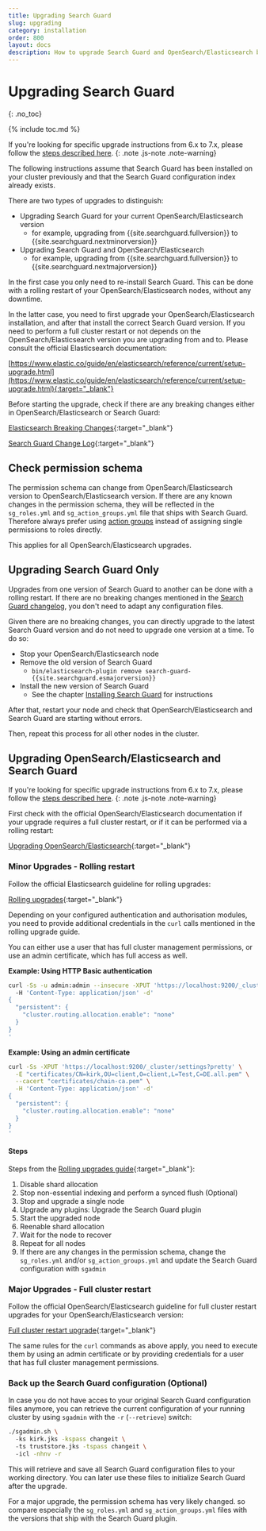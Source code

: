```yaml
---
title: Upgrading Search Guard
slug: upgrading
category: installation
order: 800
layout: docs
description: How to upgrade Search Guard and OpenSearch/Elasticsearch by rolling restarts or a full cluster restart. 
---
```

<!---
Copyright 2020 floragunn GmbH
-->

# Upgrading Search Guard
{: .no_toc}

{% include toc.md %}

If you're looking for specific upgrade instructions from 6.x to 7.x, please follow the [steps described here](../_docs_installation/installation_upgrading_6_7.md).
{: .note .js-note .note-warning}

The following instructions assume that Search Guard has been installed on your cluster previously and that the Search Guard configuration index already exists.

There are two types of upgrades to distinguish:

* Upgrading Search Guard for your current OpenSearch/Elasticsearch version
  * for example, upgrading from {{site.searchguard.fullversion}} to {{site.searchguard.nextminorversion}}
* Upgrading Search Guard and OpenSearch/Elasticsearch
  * for example, upgrading from {{site.searchguard.fullversion}} to {{site.searchguard.nextmajorversion}}

In the first case you only need to re-install Search Guard. This can be done with a rolling restart of your OpenSearch/Elasticsearch nodes, without any downtime.

In the latter case, you need to first upgrade your OpenSearch/Elasticsearch installation, and after that install the correct Search Guard version. If you need to perform a full cluster restart or not depends on the OpenSearch/Elasticsearch version you are upgrading from and to. Please consult the official Elasticsearch documentation:

[https://www.elastic.co/guide/en/elasticsearch/reference/current/setup-upgrade.html](https://www.elastic.co/guide/en/elasticsearch/reference/current/setup-upgrade.html){:target="_blank"}

Before starting the upgrade, check if there are any breaking changes either in OpenSearch/Elasticsearch or Search Guard:

[Elasticsearch Breaking Changes](https://www.elastic.co/guide/en/elasticsearch/reference/current/breaking-changes.html){:target="_blank"}

[Search Guard Change Log](../_changelogs/changelog_searchguard_overview.md){:target="_blank"}


## Check permission schema

The permission schema can change from OpenSearch/Elasticsearch version to OpenSearch/Elasticsearch version. If there are any known changes in the permission schema, they will be reflected in the `sg_roles.yml` and `sg_action_groups.yml` file that ships with Search Guard. Therefore always prefer using [action groups](../_docs_roles_permissions/configuration_action_groups.md)  instead of assigning single permissions to roles directly.

This applies for all OpenSearch/Elasticsearch upgrades.

## Upgrading Search Guard Only

Upgrades from one version of Search Guard to another can be done with a rolling restart. If there are no breaking changes mentioned in the [Search Guard changelog](../_changelogs/changelog_searchguard.md), you don't need to adapt any configuration files. 

Given there are no breaking changes, you can directly upgrade to the latest Search Guard version and do not need to upgrade one version at a time. To do so:

* Stop your OpenSearch/Elasticsearch node
* Remove the old version of Search Guard
  * `bin/elasticsearch-plugin remove search-guard-{{site.searchguard.esmajorversion}}`
* Install the new version of Search Guard
  * See the chapter [Installing Search Guard](../_docs_installation/installation.md)
 for instructions

After that, restart your node and check that OpenSearch/Elasticsearch and Search Guard are starting without errors.

Then, repeat this process for all other nodes in the cluster.  

## Upgrading OpenSearch/Elasticsearch and Search Guard

If you're looking for specific upgrade instructions from 6.x to 7.x, please follow the [steps described here](../_docs_installation/installation_upgrading_6_7.md).
{: .note .js-note .note-warning}

First check with the official OpenSearch/Elasticsearch documentation if your upgrade requires a full cluster restart, or if it can be performed via a rolling restart:

[Upgrading OpenSearch/Elasticsearch](https://www.elastic.co/guide/en/elasticsearch/reference/current/setup-upgrade.html){:target="_blank"}

### Minor Upgrades - Rolling restart

Follow the official Elasticsearch guideline for rolling upgrades:

[Rolling upgrades](https://www.elastic.co/guide/en/elasticsearch/reference/current/rolling-upgrades.html){:target="_blank"}

Depending on your configured authentication and authorisation modules, you need to provide additional credentials in the `curl` calls mentioned in the rolling upgrade guide.

You can either use a user that has full cluster management permissions, or use an admin certificate, which has full access as well.

**Example: Using HTTP Basic authentication**

```bash
curl -Ss -u admin:admin --insecure -XPUT 'https://localhost:9200/_cluster/settings?pretty' \ 
  -H 'Content-Type: application/json' -d'
{
  "persistent": {
    "cluster.routing.allocation.enable": "none"
  }
}
'
```

**Example: Using an admin certificate**

```bash
curl -Ss -XPUT 'https://localhost:9200/_cluster/settings?pretty' \
  -E "certificates/CN=kirk,OU=client,O=client,L=Test,C=DE.all.pem" \
  --cacert "certificates/chain-ca.pem" \
  -H 'Content-Type: application/json' -d'
{
  "persistent": {
    "cluster.routing.allocation.enable": "none"
  }
}
'    
```

#### Steps

Steps from the [Rolling upgrades guide](https://www.elastic.co/guide/en/elasticsearch/reference/current/rolling-upgrades.html){:target="_blank"}:

1. Disable shard allocation
2. Stop non-essential indexing and perform a synced flush (Optional)
3. Stop and upgrade a single node
4. Upgrade any plugins: Upgrade the Search Guard plugin
5. Start the upgraded node
6. Reenable shard allocation
7. Wait for the node to recover
8. Repeat for all nodes
9. If there are any changes in the permission schema, change the `sg_roles.yml` and/or `sg_action_groups.yml` and update the Search Guard configuration with `sgadmin` 
  
### Major Upgrades - Full cluster restart

Follow the official OpenSearch/Elasticsearch guideline for full cluster restart upgrades for your OpenSearch/Elasticsearch version:

[Full cluster restart upgrade](https://www.elastic.co/guide/en/elasticsearch/reference/current/restart-upgrade.html){:target="_blank"}

The same rules for the `curl` commands as above apply, you need to execute them by using an admin certificate or by providing credentials for a user that has full cluster management permissions.

### Back up the Search Guard configuration (Optional)

In case you do not have acces to your original Search Guard configuration files anymore, you can retrieve the current configuration of your running cluster by using `sgadmin` with the `-r` (`--retrieve`) switch:

```bash
./sgadmin.sh \ 
  -ks kirk.jks -kspass changeit \  
  -ts truststore.jks -tspass changeit \ 
  -icl -nhnv -r
```

This will retrieve and save all Search Guard configuration files to your working directory. You can later use these files to initialize Search Guard after the upgrade. 

For a major upgrade, the permission schema has very likely changed. so compare especially the `sg_roles.yml` and `sg_action_groups.yml` files with the versions that ship with the Search Guard plugin.